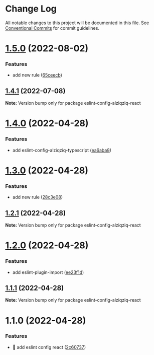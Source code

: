 # Change Log

All notable changes to this project will be documented in this file.
See [Conventional Commits](https://conventionalcommits.org) for commit guidelines.

# [1.5.0](https://github.com/alziqziq/eslint-config/compare/eslint-config-alziqziq-react@1.4.1...eslint-config-alziqziq-react@1.5.0) (2022-08-02)


### Features

* add new rule ([65ceecb](https://github.com/alziqziq/eslint-config/commit/65ceecb34c6563ef2ddd39b70cee081fe06003b8))





## [1.4.1](https://github.com/alziqziq/eslint-config/compare/eslint-config-alziqziq-react@1.4.0...eslint-config-alziqziq-react@1.4.1) (2022-07-08)

**Note:** Version bump only for package eslint-config-alziqziq-react





# [1.4.0](https://github.com/alziqziq/eslint-config/compare/eslint-config-alziqziq-react@1.3.0...eslint-config-alziqziq-react@1.4.0) (2022-04-28)


### Features

* add eslint-config-alziqziq-typescript ([ea6aba8](https://github.com/alziqziq/eslint-config/commit/ea6aba86840f1ac44170633d565f23993a21af77))





# [1.3.0](https://github.com/alziqziq/eslint-config/compare/eslint-config-alziqziq-react@1.2.1...eslint-config-alziqziq-react@1.3.0) (2022-04-28)


### Features

* add new rule ([28c3e08](https://github.com/alziqziq/eslint-config/commit/28c3e0839ee13e1bf800c641c2d638a248f9f7f0))





## [1.2.1](https://github.com/alziqziq/eslint-config/compare/eslint-config-alziqziq-react@1.2.0...eslint-config-alziqziq-react@1.2.1) (2022-04-28)

**Note:** Version bump only for package eslint-config-alziqziq-react





# [1.2.0](https://github.com/alziqziq/eslint-config/compare/eslint-config-alziqziq-react@1.1.1...eslint-config-alziqziq-react@1.2.0) (2022-04-28)


### Features

* add eslint-plugin-import ([ee23f1d](https://github.com/alziqziq/eslint-config/commit/ee23f1da6d362ae75e3dc301fbbccce78b94f7fd))





## [1.1.1](https://github.com/alziqziq/eslint-config/compare/eslint-config-alziqziq-react@1.1.0...eslint-config-alziqziq-react@1.1.1) (2022-04-28)

**Note:** Version bump only for package eslint-config-alziqziq-react





# 1.1.0 (2022-04-28)


### Features

* :rocket: add eslint config react ([2c60737](https://github.com/alziqziq/eslint-config/commit/2c60737756467508830daf2a2b6b2d7c22d99b2b))
